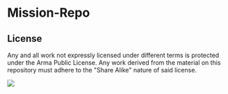 # Mission-Repo

## License
Any and all work not expressly licensed under different terms is protected under the Arma Public License. Any work derived from the material on this repository must adhere to the "Share Alike" nature of said license.

<a rel="license" href="https://www.bistudio.com/community/licenses/arma-public-license-share-alike" target="_blank" ><img src="https://www.bistudio.com/assets/img/licenses/APL-SA.png" ></a>
